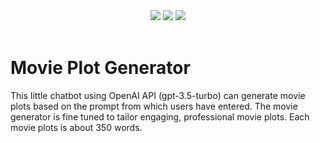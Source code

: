 <div align="center">
  <img src="https://img.shields.io/badge/JavaScript-F7DF1E?logo=javascript&logoColor=000&style=for-the-badge">
  <img src="https://img.shields.io/badge/node.js-6DA55F?style=for-the-badge&logo=node.js&logoColor=white">
  <img src="https://img.shields.io/badge/OpenAI-412991?logo=openai&logoColor=fff&style=for-the-badge">
</div>

<br/>

# Movie Plot Generator

This little chatbot using OpenAI API (gpt-3.5-turbo) can generate movie plots based on the prompt from which users have entered. The movie generator is fine tuned to tailor engaging, professional movie plots. Each movie plots is about 350 words.
